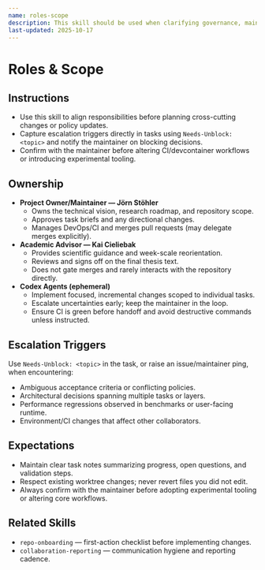 ```yaml
---
name: roles-scope
description: This skill should be used when clarifying governance, maintainer responsibilities, and escalation triggers.
last-updated: 2025-10-17
---
```


# Roles & Scope

## Instructions
- Use this skill to align responsibilities before planning cross-cutting changes or policy updates.
- Capture escalation triggers directly in tasks using `Needs-Unblock: <topic>` and notify the maintainer on blocking decisions.
- Confirm with the maintainer before altering CI/devcontainer workflows or introducing experimental tooling.

## Ownership

- **Project Owner/Maintainer — Jörn Stöhler**
  - Owns the technical vision, research roadmap, and repository scope.
  - Approves task briefs and any directional changes.
  - Manages DevOps/CI and merges pull requests (may delegate merges explicitly).
- **Academic Advisor — Kai Cieliebak**
  - Provides scientific guidance and week-scale reorientation.
  - Reviews and signs off on the final thesis text.
  - Does not gate merges and rarely interacts with the repository directly.
- **Codex Agents (ephemeral)**
  - Implement focused, incremental changes scoped to individual tasks.
  - Escalate uncertainties early; keep the maintainer in the loop.
  - Ensure CI is green before handoff and avoid destructive commands unless instructed.

## Escalation Triggers

Use `Needs-Unblock: <topic>` in the task, or raise an issue/maintainer ping, when encountering:

- Ambiguous acceptance criteria or conflicting policies.
- Architectural decisions spanning multiple tasks or layers.
- Performance regressions observed in benchmarks or user-facing runtime.
- Environment/CI changes that affect other collaborators.

## Expectations

- Maintain clear task notes summarizing progress, open questions, and validation steps.
- Respect existing worktree changes; never revert files you did not edit.
- Always confirm with the maintainer before adopting experimental tooling or altering core workflows.

## Related Skills

- `repo-onboarding` — first-action checklist before implementing changes.
- `collaboration-reporting` — communication hygiene and reporting cadence.
